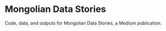 # Mongolian Data Stories

Code, data, and outputs for Mongolian Data Stories, a Medium publication. 
